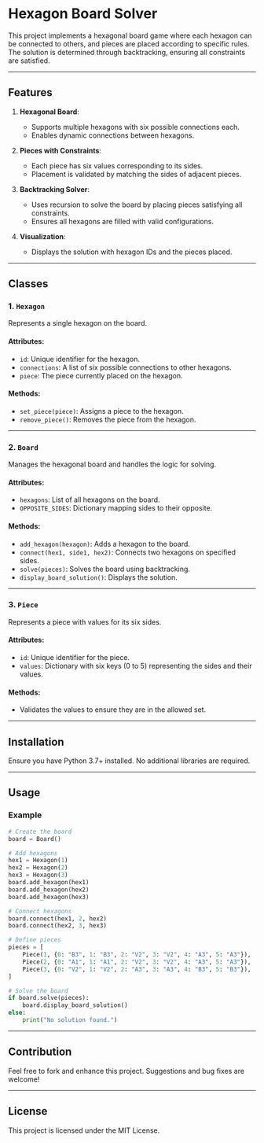 
# Hexagon Board Solver

This project implements a hexagonal board game where each hexagon can be connected to others, and pieces are placed according to specific rules. The solution is determined through backtracking, ensuring all constraints are satisfied.

---

## Features

1. **Hexagonal Board**:
   - Supports multiple hexagons with six possible connections each.
   - Enables dynamic connections between hexagons.

2. **Pieces with Constraints**:
   - Each piece has six values corresponding to its sides.
   - Placement is validated by matching the sides of adjacent pieces.

3. **Backtracking Solver**:
   - Uses recursion to solve the board by placing pieces satisfying all constraints.
   - Ensures all hexagons are filled with valid configurations.

4. **Visualization**:
   - Displays the solution with hexagon IDs and the pieces placed.

---

## Classes

### 1. `Hexagon`

Represents a single hexagon on the board.

#### Attributes:
- `id`: Unique identifier for the hexagon.
- `connections`: A list of six possible connections to other hexagons.
- `piece`: The piece currently placed on the hexagon.

#### Methods:
- `set_piece(piece)`: Assigns a piece to the hexagon.
- `remove_piece()`: Removes the piece from the hexagon.

---

### 2. `Board`

Manages the hexagonal board and handles the logic for solving.

#### Attributes:
- `hexagons`: List of all hexagons on the board.
- `OPPOSITE_SIDES`: Dictionary mapping sides to their opposite.

#### Methods:
- `add_hexagon(hexagon)`: Adds a hexagon to the board.
- `connect(hex1, side1, hex2)`: Connects two hexagons on specified sides.
- `solve(pieces)`: Solves the board using backtracking.
- `display_board_solution()`: Displays the solution.

---

### 3. `Piece`

Represents a piece with values for its six sides.

#### Attributes:
- `id`: Unique identifier for the piece.
- `values`: Dictionary with six keys (0 to 5) representing the sides and their values.

#### Methods:
- Validates the values to ensure they are in the allowed set.

---

## Installation

Ensure you have Python 3.7+ installed. No additional libraries are required.

---

## Usage

### Example
```python
# Create the board
board = Board()

# Add hexagons
hex1 = Hexagon(1)
hex2 = Hexagon(2)
hex3 = Hexagon(3)
board.add_hexagon(hex1)
board.add_hexagon(hex2)
board.add_hexagon(hex3)

# Connect hexagons
board.connect(hex1, 2, hex2)
board.connect(hex2, 3, hex3)

# Define pieces
pieces = [
    Piece(1, {0: "B3", 1: "B3", 2: "V2", 3: "V2", 4: "A3", 5: "A3"}),
    Piece(2, {0: "A1", 1: "A1", 2: "V2", 3: "V2", 4: "A3", 5: "A3"}),
    Piece(3, {0: "V2", 1: "V2", 2: "A3", 3: "A3", 4: "B3", 5: "B3"}),
]

# Solve the board
if board.solve(pieces):
    board.display_board_solution()
else:
    print("No solution found.")
```

---

## Contribution

Feel free to fork and enhance this project. Suggestions and bug fixes are welcome!

---

## License

This project is licensed under the MIT License.
